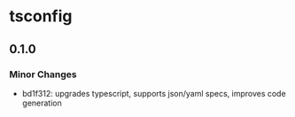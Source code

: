 # tsconfig

## 0.1.0

### Minor Changes

- bd1f312: upgrades typescript, supports json/yaml specs, improves code generation
